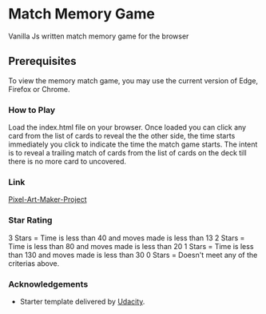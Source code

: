 # Match Memory Game
Vanilla Js written match memory game for the browser

## Prerequisites

To view the memory match game, you may use the current version of Edge, Firefox or Chrome.


### How to Play

Load the index.html file on your browser. Once loaded you can click any card from the list of cards to reveal the the other side, the time starts immediately you click to indicate the time the match game starts. The intent is to reveal a trailing match of cards from the list of cards on the deck till there is no more card to uncovered.
 

### Link

[Pixel-Art-Maker-Project](https://github.com/stephendoyin/fend-project-memory-game/)


### Star Rating

3 Stars = Time is less than 40 and moves made is less than 13
2 Stars = Time is less than 80 and moves made is less than 20 
1 Stars = Time is less than 130 and moves made is less than 30
0 Stars = Doesn't meet any of the criterias above.


### Acknowledgements

* Starter template delivered by [Udacity](https://www.udacity.com/).
 
